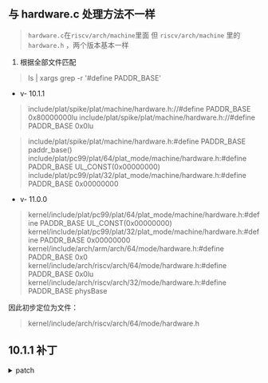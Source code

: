 ## 与 hardware.c 处理方法不一样
> `hardware.c`在`riscv/arch/machine`里面
> 但 `riscv/arch/machine` 里的`hardware.h` ，两个版本基本一样


1. 根据全部文件匹配
> ls | xargs grep -r '#define PADDR_BASE'

- v- 10.1.1
> include/plat/spike/plat/machine/hardware.h://#define PADDR_BASE 0x80000000lu
> include/plat/spike/plat/machine/hardware.h://#define PADDR_BASE 0x0lu 

> include/plat/spike/plat/machine/hardware.h:#define PADDR_BASE paddr_base()
> include/plat/pc99/plat/64/plat_mode/machine/hardware.h:#define PADDR_BASE  UL_CONST(0x00000000)
> include/plat/pc99/plat/32/plat_mode/machine/hardware.h:#define PADDR_BASE  0x00000000

- v- 11.0.0
> kernel/include/plat/pc99/plat/64/plat_mode/machine/hardware.h:#define PADDR_BASE  UL_CONST(0x00000000)
kernel/include/plat/pc99/plat/32/plat_mode/machine/hardware.h:#define PADDR_BASE  0x00000000
kernel/include/arch/arm/arch/64/mode/hardware.h:#define PADDR_BASE 0x0
kernel/include/arch/riscv/arch/64/mode/hardware.h:#define PADDR_BASE 0x0lu
kernel/include/arch/riscv/arch/32/mode/hardware.h:#define PADDR_BASE physBase

因此初步定位为文件： 
> kernel/include/arch/riscv/arch/64/mode/hardware.h



## 10.1.1 补丁

<details>
  <summary>patch</summary>
  
  <details>
    <summary> 1. 注释掉 </summary>   
    
    ```c
    #if __riscv_xlen == 32
    /* 包含内存的典型位置 */
    #define PADDR_BASE 0x80000000lu
    #else
    /*主内核窗口将从0物理地址开始，以便它可以包含任何可能存在的潜在内存*/
    #define PADDR_BASE 0x0lu
    #endif
    ```
    
  </details>
    <details>
    <summary> 2. 添加 </summary>
      
    ```c
    //在1. 后面紧接着
    extern word_t keystone_paddr_base;
    inline word_t paddr_base(void)
    {
       return keystone_paddr_base;
    }
    #define PADDR_BASE paddr_base()
    ```   
      
  </details>
  
  <details>
    <summary> 3. 注释</summary>
    
    ```c
    #ifdef CONFIG_BUILD_ROCKET_CHIP_ZEDBOARD
    /* The Rocket-Chip for zedboard only has 256MiB of Memory. */
    #define PADDR_LOAD 0x88000000lu
    #else
    /*这表示内核映像将链接到的物理地址。这需要在1gb的边界上，因为我们目前需要能够创建到此地址的映射，作为最大的帧大小*/
    #define PADDR_LOAD 0xC0000000lu
    #endif
    ```
  </details>
  
   <details>
   <summary> 4. 添加 </summary>
    
    ```c
      //在3. 后面添加
      extern word_t keystone_paddr_load;
      inline word_t paddr_load(void)
        {
           return keystone_paddr_load;
        }
      #define PADDR_LOAD paddr_load()
    ```
  </details>
    
</details>
